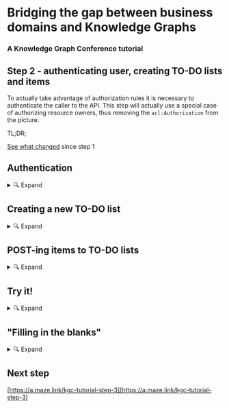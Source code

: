 # Bridging the gap between business domains and Knowledge Graphs
### A Knowledge Graph Conference tutorial

## Step 2 - authenticating user, creating TO-DO lists and items

To actually take advantage of authorization rules it is necessary to authenticate the caller to the API. This step will
actually use a special case of authorizing resource owners, thus removing the `acl:Authorization` from the picture.

TL;DR;

[See what changed](https://github.com/hypermedia-app/kgc-hypermedia-app-tutorial/compare/step-1...step-2) since step 1

## Authentication

<details>
  <summary>🔍 Expand</summary>

This is the first example of functionalities which require JavaScript code. It is, naturally, referenced in RDF from the
configuration resource [/api/config](apps/todos/resources/api/config.ttl#L9-L17).

The crucial detail of the [implementation](packages/auth/index.js#L29-L31), regardless of the used method, is to set
the agent resource to the request when authentication succeeds.

```typescript
const agent = authenticateUser()

if (agent.term) {
  req.agent = agent
}
```

</details>

## Creating a new TO-DO list

<details>
  <summary>🔍 Expand</summary>

To create a new list, the API will allow clients to `PUT` its representation. Multiple conditions must be met for this to happen:

1. Agent must be [authorized](apps/todos/resources/api/authorization/authenticated-create-lists.ttl) to do so. Here it's allowing any authenticated agent to create lists
2. The class must [be SHACL Node Shape](apps/todos/resources/api/TodoList.ttl#L13)
3. The class must [be explicitly annotated with `knossos:createWithPUT true`](apps/todos/resources/api/TodoList.ttl#L28)

</details>

## POST-ing items to TO-DO lists

<details>
  <summary>🔍 Expand</summary>

To create TO-DO items, we will use `POST` to submit their representations to the collection. The `TodoList` class must
explicitly [support such operation](apps/todos/resources/api/TodoList.ttl#L38-L50) (via `hydra:supportedOperation`).

Because the collection is the target of the request, it is up to the server to assign an identifier to the newly created
TO-DO item. They will be minted by filling an [RFC6570 URI Template](https://datatracker.ietf.org/doc/html/rfc6570) according
to the description provided by collection's [`knossos:memberTemplate` property](apps/todos/resources/api/TodoList.ttl#L51-L61).

Unlike previous examples, there is no `acl:Authorization` for creating TO-DO items. Instead, every list's owner will have
full permission to access it (within the limitations of supported operations).

</details>

## Try it!

<details>
  <summary>🔍 Expand</summary>

Ensure local database is populated with new resources:

```
yarn bootstrap
```

Create a new TO-DO list:

```
curl -X PUT \
     https://creta-todos.lndo.site/todos/list/bucket-list \
     -u tomasz:super-secret \
     -H content-type:text/turtle \
     --data '
     PREFIX schema: <http://schema.org/>
     
     <> a </todos/api/TodoList> ; schema:name "My bucket list" .
     '
```

Create a new TO-DO:

```
curl -X POST \
     https://creta-todos.lndo.site/todos/list/bucket-list \
     -u tomasz:super-secret \
     -H content-type:text/turtle \
     --data '
     PREFIX schema: <http://schema.org/>
     
     <> schema:name "Ride Corbet'"'"'s couloir" .
     '
```

See that it both got created as expected:

```shell
curl https://creta-todos.lndo.site/todos/list/bucket-list
curl https://creta-todos.lndo.site/todos/item/Ride%20Corbet%27s%20couloir
```

</details>

## "Filling in the blanks"

<details>
  <summary>🔍 Expand</summary>

If you look closely at the resource definitions and examples above, you will notice that not all properties required by the
respective SHACL shapes of TO-DO List and TO-DO Item are actually transmitted. They are instead set automatically based on
the request information inside [resource hooks](https://creta.hypermedia.app/#/advanced/hooks).

For example, the [`setOwner` function](packages/domain/todo-list.ts#L22-L26) sets the currently authenticated agent's as
object of `acl:owner`. This is important for authorizing creation of new TO-DO items as mentioned above.

</details>

## Next step

[https://a.maze.link/kgc-tutorial-step-3](https://a.maze.link/kgc-tutorial-step-3)

